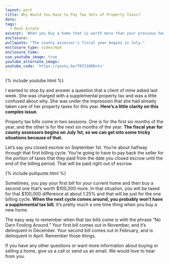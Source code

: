 ```yaml
---
layout: post
title: Why Would You Have to Pay Two Sets of Property Taxes?
date:
tags:
  - Real Estate
excerpt: 'When you buy a home that is worth more than your previous home, you will probably have to pay a second property tax bill. Here’s why.'
enclosure:
pullquote: "The county assessor's fiscal year begins in July."
enclosure_type: video/mp4
enclosure_time:
use_youtube_image: true
youtube_alternate_image:
youtube_code: 'https://youtu.be/TOf31D0Dnts'
---
```



{% include youtube.html %}

I wanted to stop by and answer a question that a client of mine asked last week. She was charged with a supplemental property tax and was a little confused about why. She was under the impression that she had already taken care of her property taxes for this year. **Here’s a little clarity on this complex issue.**

Property tax bills come in two sessions. One is for the first six months of the year, and the other is for the next six months of the year. **The fiscal year for county assessors begins on July 1st, so we can get into some tricky situations because of that.**

Let’s say you closed escrow on September 1st. You’re about halfway through that first billing cycle. You’re going to have to pay back the seller for the portion of taxes that they paid from the date you closed escrow until the end of the billing period. That will be paid right out of escrow.

{% include pullquote.html %}

Sometimes, you pay your first bill for your current home and then buy a second one that’s worth $100,000 more. In that situation, you will be taxed for that $100,000 difference at about 1.25% and that will be just for the one billing cycle. **When the next cycle comes around, you probably won’t have a supplemental tax bill.** It’s pretty much a one time thing when you buy a new home.

The easy way to remember when that tax bills come is with the phrase “No Darn Fooling Around.” Your first bill comes out in November, and it’s delinquent in December. Your second bill comes out in February, and is delinquent in April. Remember those things.

If you have any other questions or want more information about buying or selling a home, give us a call or send us an email. We would love to hear from you.